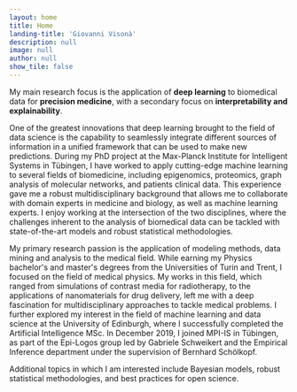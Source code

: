 ```yaml
---
layout: home
title: Home
landing-title: 'Giovanni Visonà'
description: null
image: null
author: null
show_tile: false
---
```


My main research focus is the application of __deep learning__ to biomedical data for __precision medicine__, with a secondary focus on __interpretability and explainability__. 

One of the greatest innovations that deep learning brought to the field of data science is the capability to seamlessly integrate different sources of information in a unified framework that can be used to make new predictions. During my PhD project at the Max-Planck Institute for Intelligent Systems in Tübingen, I have worked to apply cutting-edge machine learning to several fields of biomedicine, including epigenomics, proteomics, graph analysis of molecular networks, and patients clinical data. This experience gave me a robust multidisciplinary background that allows me to collaborate with domain experts in medicine and biology, as well as machine learning experts. I enjoy working at the intersection of the two disciplines, where the challenges inherent to the analysis of biomedical data can be tackled with state-of-the-art models and robust statistical methodologies.

My primary research passion is the application of modeling methods, data mining and analysis to the medical field. While earning my Physics bachelor's and master's degrees from the Universities of Turin and Trent, I focused on the field of medical physics. My works in this field, which ranged from simulations of contrast media for radiotherapy, to the applications of nanomaterials for drug delivery, left me with a deep fascination for multidisciplinary approaches to tackle medical problems.
I further explored my interest in the field of machine learning and data science at the University of Edinburgh, where I successfully completed the Artificial Intelligence MSc.
In December 2019, I joined MPI-IS in Tübingen, as part of the Epi-Logos group led by Gabriele Schweikert and the Empirical Inference department under the supervision of Bernhard Schölkopf.

Additional topics in which I am interested include Bayesian models, robust statistical methodologies, and best practices for open science.
